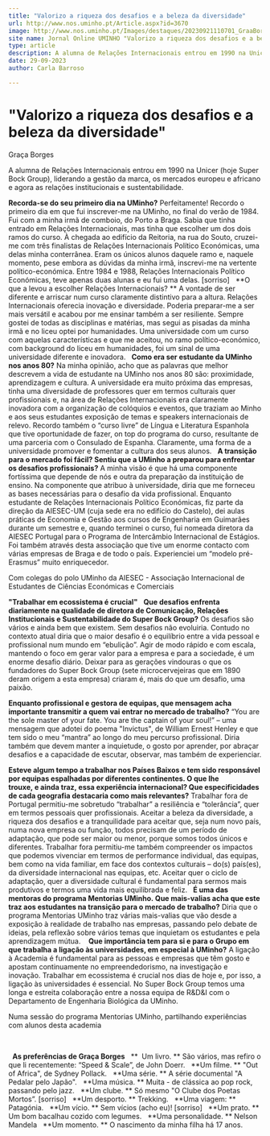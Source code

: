 ```yaml
---
title: "Valorizo a riqueza dos desafios e a beleza da diversidade"
url: http://www.nos.uminho.pt/Article.aspx?id=3670
image: http://www.nos.uminho.pt/Images/destaques/20230921110701_GraaBorges.jpg
site name: Jornal Online UMINHO "Valorizo a riqueza dos desafios e a beleza da diversidade"
type: article
description: A alumna de Relações Internacionais entrou em 1990 na Unicer (hoje Super Bock Group), liderando a gestão da marca, os mercados europeu e africano e agora as relações institucionais e sustentabilidade.
date: 29-09-2023
author: Carla Barroso

---
```

# "Valorizo a riqueza dos desafios e a beleza da diversidade"


  

Graça Borges

A alumna de Relações Internacionais entrou em 1990 na Unicer (hoje Super Bock Group), liderando a gestão da marca, os mercados europeu e africano e agora as relações institucionais e sustentabilidade.

**Recorda-se do seu primeiro dia na UMinho?** 
Perfeitamente! Recordo o primeiro dia em que fui inscrever-me na UMinho, no final do verão de 1984. Fui com a minha irmã de comboio, do Porto a Braga. Sabia que tinha entrado em Relações Internacionais, mas tinha que escolher um dos dois ramos do curso. À chegada ao edifício da Reitoria, na rua do Souto, cruzei-me com três finalistas de Relações Internacionais Político Económicas, uma delas minha conterrânea. Eram os únicos alunos daquele ramo e, naquele momento, pese embora as dúvidas da minha irmã, inscrevi-me na vertente político-económica. Entre 1984 e 1988, Relações Internacionais Político Económicas, teve apenas duas alunas e eu fui uma delas. [sorriso]
 
**O que a levou a escolher Relações Internacionais? ** 
A vontade de ser diferente e arriscar num curso claramente distintivo para a altura. Relações Internacionais oferecia inovação e diversidade. Poderia preparar-me a ser mais versátil e acabou por me ensinar também a ser resiliente. Sempre gostei de todas as disciplinas e matérias, mas segui as pisadas da minha irmã e no liceu optei por humanidades. Uma universidade com um curso com aquelas características e que me aceitou, no ramo político-económico, com background do liceu em humanidades, foi um sinal de uma universidade diferente e inovadora.
 
**Como era ser estudante da UMinho nos anos 80?** 
Na minha opinião, acho que as palavras que melhor descrevem a vida de estudante na UMinho nos anos 80 são: proximidade, aprendizagem e cultura. A universidade era muito próxima das empresas, tinha uma diversidade de professores quer em termos culturais quer profissionais e, na área de Relações Internacionais era claramente inovadora com a organização de colóquios e eventos, que traziam ao Minho e aos seus estudantes exposição de temas e speakers internacionais de relevo. Recordo também o “curso livre” de Língua e Literatura Espanhola que tive oportunidade de fazer, on top do programa do curso, resultante de uma parceria com o Consulado de Espanha. Claramente, uma forma de a universidade promover e fomentar a cultura dos seus alunos.
 
**A transição para o mercado foi fácil? Sentiu que a UMinho a preparou para enfrentar os desafios profissionais?** 
A minha visão é que há uma componente fortíssima que depende de nós e outra da preparação da instituição de ensino. Na componente que atribuo à universidade, diria que me forneceu as bases necessárias para o desafio da vida profissional. Enquanto estudante de Relações Internacionais Político Económicas, fiz parte da direção da AIESEC-UM (cuja sede era no edifício do Castelo), dei aulas práticas de Economia e Gestão aos cursos de Engenharia em Guimarães durante um semestre e, quando terminei o curso, fui nomeada diretora da AIESEC Portugal para o Programa de Intercâmbio Internacional de Estágios. Foi também através desta associação que tive um enorme contacto com várias empresas de Braga e de todo o país. Experienciei um “modelo pré-Erasmus” muito enriquecedor.

Com colegas do polo UMinho da AIESEC - Associação Internacional de Estudantes de Ciências Económicas e Comerciais

**"Trabalhar em ecossistema é crucial"** 
 
**Que desafios enfrenta diariamente na qualidade de diretora de Comunicação, Relações Institucionais e Sustentabilidade do Super Bock Group?** 
Os desafios são vários e ainda bem que existem. Sem desafios não evoluiria. Contudo no contexto atual diria que o maior desafio é o equilíbrio entre a vida pessoal e profissional num mundo em “ebulição”. Agir de modo rápido e com escala, mantendo o foco em gerar valor para a empresa e para a sociedade, é um enorme desafio diário. Deixar para as gerações vindouras o que os fundadores do Super Bock Group (sete microcervejeiras que em 1890 deram origem a esta empresa) criaram é, mais do que um desafio, uma paixão.

**Enquanto profissional e gestora de equipas, que mensagem acha importante transmitir a quem vai entrar no mercado de trabalho?** 
“You are the sole master of your fate. You are the captain of your soul!” – uma mensagem que adotei do poema "Invictus", de William Ernest Henley e que tem sido o meu “mantra” ao longo do meu percurso profissional. Diria também que devem manter a inquietude, o gosto por aprender, por abraçar desafios e a capacidade de escutar, observar, mas também de experienciar.

**Esteve algum tempo a trabalhar nos Países Baixos e tem sido responsável por equipas espalhadas por diferentes continentes. O que lhe trouxe, e ainda traz, essa experiência internacional? Que especificidades de cada geografia destacaria como mais relevantes?** 
Trabalhar fora de Portugal permitiu-me sobretudo “trabalhar” a resiliência e “tolerância”, quer em termos pessoais quer profissionais. Aceitar a beleza da diversidade, a riqueza dos desafios e a tranquilidade para aceitar que, seja num novo país, numa nova empresa ou função, todos precisam de um período de adaptação, que pode ser maior ou menor, porque somos todos únicos e diferentes. Trabalhar fora permitiu-me também compreender os impactos que podemos vivenciar em termos de performance individual, das equipas, bem como na vida familiar, em face dos contextos culturais – do(s) país(es), da diversidade internacional nas equipas, etc. Aceitar quer o ciclo de adaptação, quer a diversidade cultural é fundamental para sermos mais produtivos e termos uma vida mais equilibrada e feliz.
 
**É uma das mentoras do programa Mentorias UMinho. Que mais-valias acha que este traz aos estudantes na transição para o mercado de trabalho?** 
Diria que o programa Mentorias UMinho traz várias mais-valias que vão desde a exposição à realidade de trabalho nas empresas, passando pelo debate de ideias, pela reflexão sobre vários temas que inquietam os estudantes e pela aprendizagem mútua.
  
**Que importância tem para si e para o Grupo em que trabalha a ligação às universidades, em especial à UMinho?** 
A ligação à Academia é fundamental para as pessoas e empresas que têm gosto e apostam continuamente no empreendedorismo, na investigação e inovação. Trabalhar em ecossistema é crucial nos dias de hoje e, por isso, a ligação às universidades é essencial. No Super Bock Group temos uma longa e estreita colaboração entre a nossa equipa de R&D&I com o Departamento de Engenharia Biológica da UMinho.

Numa sessão do programa Mentorias UMinho, partilhando experiências com alunos desta academia

 

  **As preferências de Graça Borges** 
 
**  Um livro. ** São vários, mas refiro o que li recentemente: “Speed & Scale”, de John Doerr.
  **Um filme. ** "Out of Africa", de Sydney Pollack.
  **Uma série. ** A série documental "A Pedalar pelo Japão".
  **Uma música. ** Muita - de clássica ao pop rock, passando pelo jazz.
  **Um clube. ** Só mesmo "O Clube dos Poetas Mortos”. [sorriso]
  **Um desporto. ** Trekking.
  **Uma viagem: ** Patagónia.
  **Um vício. ** Sem vícios (acho eu)! [sorriso]
  **Um prato. ** Um bom bacalhau cozido com legumes.
  **Uma personalidade. ** Nelson Mandela
  **Um momento. ** O nascimento da minha filha há 17 anos.
 

